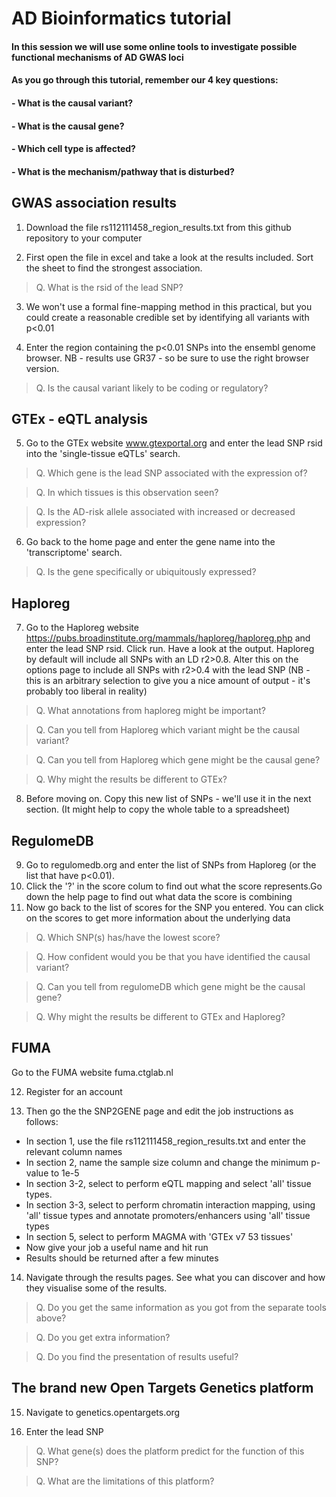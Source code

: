 # AD Bioinformatics tutorial

#### In this session we will use some online tools to investigate possible functional mechanisms of AD GWAS loci

#### As you go through this tutorial, remember our 4 key questions:

#### - What is the causal variant?
#### - What is the causal gene?
#### - Which cell type is affected?
#### - What is the mechanism/pathway that is disturbed?



## GWAS association results

1. Download the file rs112111458_region_results.txt from this github repository to your computer

2. First open the file in excel and take a look at the results included. Sort the sheet to find the strongest association.

> Q. What is the rsid of the lead SNP?

3. We won't use a formal fine-mapping method in this practical, but you could create a reasonable credible set by identifying all variants with p<0.01

4. Enter the region containing the p<0.01 SNPs into the ensembl genome browser. NB - results use GR37 - so be sure to use the right browser version.

> Q. Is the causal variant likely to be coding or regulatory?




## GTEx - eQTL analysis

5. Go to the GTEx website www.gtexportal.org and enter the lead SNP rsid into the 'single-tissue eQTLs' search.

> Q. Which gene is the lead SNP associated with the expression of?

> Q. In which tissues is this observation seen?

> Q. Is the AD-risk allele associated with increased or decreased expression?

6. Go back to the home page and enter the gene name into the 'transcriptome' search.

> Q. Is the gene specifically or ubiquitously expressed?





## Haploreg

7. Go to the Haploreg website https://pubs.broadinstitute.org/mammals/haploreg/haploreg.php and enter the lead SNP rsid. Click run. Have a look at the output.
Haploreg by default will include all SNPs with an LD r2>0.8. Alter this on the options page to include all SNPs with r2>0.4 with the lead SNP (NB - this is an arbitrary selection to give you a nice amount of output - it's probably too liberal in reality)

> Q. What annotations from haploreg might be important?

> Q. Can you tell from Haploreg which variant might be the causal variant?

> Q. Can you tell from Haploreg which gene might be the causal gene? 

> Q. Why might the results be different to GTEx?

8. Before moving on. Copy this new list of SNPs - we'll use it in the next section. (It might help to copy the whole table to a spreadsheet)





## RegulomeDB

9. Go to regulomedb.org and enter the list of SNPs from Haploreg (or the list that have p<0.01).
10. Click the '?' in the score colum to find out what the score represents.Go down the help page to find out what data the score is combining
11. Now go back to the list of scores for the SNP you entered. You can click on the scores to get more information about the underlying data

> Q. Which SNP(s) has/have the lowest score?

> Q. How confident would you be that you have identified the causal variant?

> Q. Can you tell from regulomeDB which gene might be the causal gene?

> Q. Why might the results be different to GTEx and Haploreg?





## FUMA

Go to the FUMA website fuma.ctglab.nl

12. Register for an account

13. Then go the the SNP2GENE page and edit the job instructions as follows:
- In section 1, use the file rs112111458_region_results.txt and enter the relevant column names
- In section 2, name the sample size column and change the minimum p-value to 1e-5
- In section 3-2, select to perform eQTL mapping and select 'all' tissue types.
- In section 3-3, select to perform chromatin interaction mapping, using 'all' tissue types and annotate promoters/enhancers using 'all' tissue types
- In section 5, select to perform MAGMA with 'GTEx v7 53 tissues'
- Now give your job a useful name and hit run
- Results should be returned after a few minutes

14. Navigate through the results pages. See what you can discover and how they visualise some of the results.

> Q. Do you get the same information as you got from the separate tools above?

> Q. Do you get extra information?

> Q. Do you find the presentation of results useful?




## The brand new Open Targets Genetics platform

15. Navigate to genetics.opentargets.org

16. Enter the lead SNP

> Q. What gene(s) does the platform predict for the function of this SNP?

> Q. What are the limitations of this platform?



